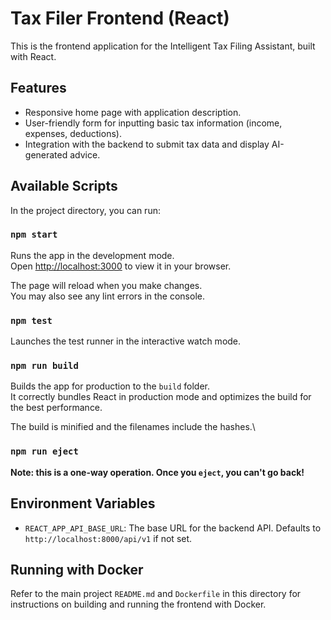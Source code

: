 # Tax Filer Frontend (React)

This is the frontend application for the Intelligent Tax Filing Assistant, built with React.

## Features

- Responsive home page with application description.
- User-friendly form for inputting basic tax information (income, expenses, deductions).
- Integration with the backend to submit tax data and display AI-generated advice.

## Available Scripts

In the project directory, you can run:

### `npm start`

Runs the app in the development mode.\
Open [http://localhost:3000](http://localhost:3000) to view it in your browser.

The page will reload when you make changes.\
You may also see any lint errors in the console.

### `npm test`

Launches the test runner in the interactive watch mode.

### `npm run build`

Builds the app for production to the `build` folder.\
It correctly bundles React in production mode and optimizes the build for the best performance.

The build is minified and the filenames include the hashes.\

### `npm run eject`

**Note: this is a one-way operation. Once you `eject`, you can't go back!**

## Environment Variables

-   `REACT_APP_API_BASE_URL`: The base URL for the backend API. Defaults to `http://localhost:8000/api/v1` if not set.

## Running with Docker

Refer to the main project `README.md` and `Dockerfile` in this directory for instructions on building and running the frontend with Docker.
